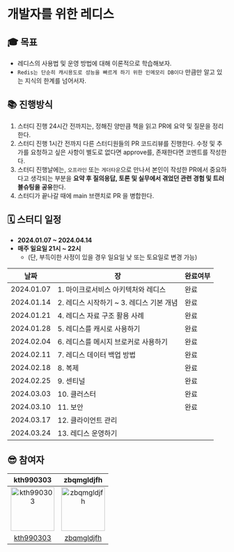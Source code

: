 
# 개발자를 위한 레디스 

## 🎓 목표
-  레디스의 사용법 및 운영 방법에 대해 이론적으로 학습해보자.
- `Redis는 단순히 캐시용도로 성능을 빠르게 하기 위한 인메모리 DB이다` 만큼만 알고 있는 지식의 한계를 넘어서자.

## 📚 진행방식
1. 스터디 진행 24시간 전까지는, 정해진 양만큼 책을 읽고 PR에 요약 및 질문을 정리한다.
2. 스터디 진행 1시간 전까지 다른 스터디원들의 PR 코드리뷰를 진행한다. 수정 및 추가를 요청하고 싶은 사항이 별도로 없다면 approve를, 존재한다면 코멘트를 작성한다. 
3. 스터디 진행날에는, `오프라인` 또는 `게더타운`으로 만나서 본인이 작성한 PR에서 중요하다고 생각되는 부분을 **요약 후 질의응답, 토론 및 실무에서 겪었던 관련 경험 및 트러블슈팅을 공유**한다.
4. 스터디가 끝나갈 때에 main 브랜치로 PR 을 병합한다.


## 🗓️ 스터디 일정
- **2024.01.07 ~ 2024.04.14**
- **매주 일요일 21시 ~ 22시**
  - (단, 부득이한 사정이 있을 경우 일요일 낮 또는 토요일로 변경 가능)

|날짜|장|완료여부|
|-|-|-|
|2024.01.07|1. 마이크로서비스 아키텍처와 레디스|완료|
|2024.01.14|2. 레디스 시작하기 ~ 3. 레디스 기본 개념|완료|
|2024.01.21|4. 레디스 자료 구조 활용 사례|완료|
|2024.01.28|5. 레디스를 캐시로 사용하기|완료|
|2024.02.04|6. 레디스를 메시지 브로커로 사용하기|완료|
|2024.02.11|7. 레디스 데이터 백업 방법|완료|
|2024.02.18|8. 복제|완료|
|2024.02.25|9. 센티널|완료|
|2024.03.03|10. 클러스터|완료|
|2024.03.10|11. 보안|완료|
|2024.03.17|12. 클라이언트 관리||
|2024.03.24|13. 레디스 운영하기||

## 😎 참여자
|                                               kth990303                                                   |                                              zbqmgldjfh                                                    |
|:---------------------------------------------------------------------------------------------------------:|:----------------------------------------------------------------------------------------------------------:|
| <img src="https://avatars.githubusercontent.com/u/57135043?v=4" alt="kth990303" width="100" height="100"> | <img src="https://avatars.githubusercontent.com/u/60593969?v=4" alt="zbqmgldjfh" width="100" height="100"> |
|                              [kth990303](https://github.com/kth990303)                                    |                              [zbqmgldjfh](https://github.com/zbqmgldjfh)                                   |
